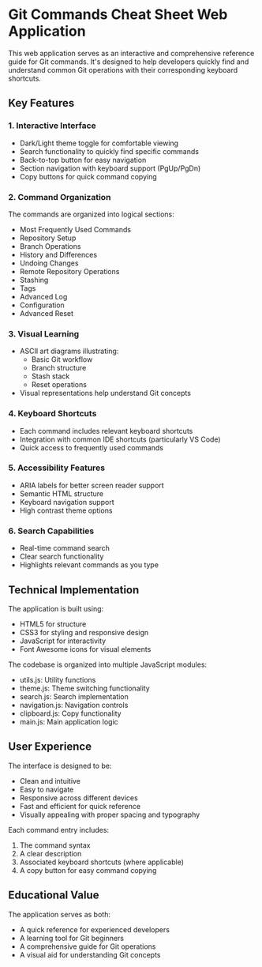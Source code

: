 # Git Commands Cheat Sheet Web Application

This web application serves as an interactive and comprehensive reference guide for Git commands. It's designed to help developers quickly find and understand common Git operations with their corresponding keyboard shortcuts.

## Key Features

### 1. Interactive Interface
- Dark/Light theme toggle for comfortable viewing
- Search functionality to quickly find specific commands
- Back-to-top button for easy navigation
- Section navigation with keyboard support (PgUp/PgDn)
- Copy buttons for quick command copying

### 2. Command Organization
The commands are organized into logical sections:
- Most Frequently Used Commands
- Repository Setup
- Branch Operations
- History and Differences
- Undoing Changes
- Remote Repository Operations
- Stashing
- Tags
- Advanced Log
- Configuration
- Advanced Reset

### 3. Visual Learning
- ASCII art diagrams illustrating:
  - Basic Git workflow
  - Branch structure
  - Stash stack
  - Reset operations
- Visual representations help understand Git concepts

### 4. Keyboard Shortcuts
- Each command includes relevant keyboard shortcuts
- Integration with common IDE shortcuts (particularly VS Code)
- Quick access to frequently used commands

### 5. Accessibility Features
- ARIA labels for better screen reader support
- Semantic HTML structure
- Keyboard navigation support
- High contrast theme options

### 6. Search Capabilities
- Real-time command search
- Clear search functionality
- Highlights relevant commands as you type

## Technical Implementation

The application is built using:
- HTML5 for structure
- CSS3 for styling and responsive design
- JavaScript for interactivity
- Font Awesome icons for visual elements

The codebase is organized into multiple JavaScript modules:
- utils.js: Utility functions
- theme.js: Theme switching functionality
- search.js: Search implementation
- navigation.js: Navigation controls
- clipboard.js: Copy functionality
- main.js: Main application logic

## User Experience

The interface is designed to be:
- Clean and intuitive
- Easy to navigate
- Responsive across different devices
- Fast and efficient for quick reference
- Visually appealing with proper spacing and typography

Each command entry includes:
1. The command syntax
2. A clear description
3. Associated keyboard shortcuts (where applicable)
4. A copy button for easy command copying

## Educational Value

The application serves as both:
- A quick reference for experienced developers
- A learning tool for Git beginners
- A comprehensive guide for Git operations
- A visual aid for understanding Git concepts